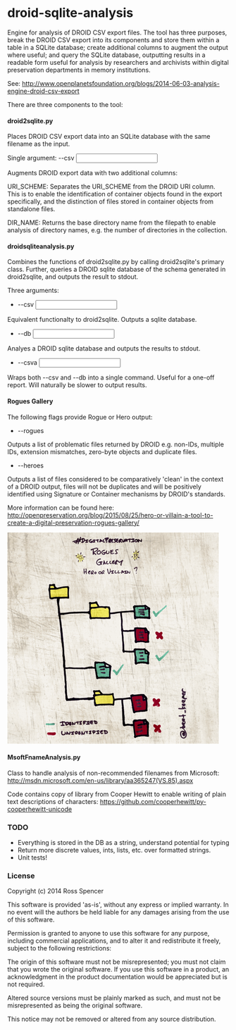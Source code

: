 droid-sqlite-analysis
=====================

Engine for analysis of DROID CSV export files. The tool has three purposes, 
break the DROID CSV export into its components and store them within a table in 
a SQLite database; create additional columns to augment the output where useful;
and query the SQLite database, outputting results in a readable form useful for
analysis by researchers and archivists within digital preservation departments
in memory institutions. 

See: http://www.openplanetsfoundation.org/blogs/2014-06-03-analysis-engine-droid-csv-export

There are three components to the tool:

#### droid2sqlite.py

Places DROID CSV export data into an SQLite database with the same filename
as the input. 

Single argument: --csv <input filename>

Augments DROID export data with two additional columns:

URI_SCHEME: Separates the URI_SCHEME from the DROID URI column. This is to
enable the identification of container objects found in the export specifically,
and the distinction of files stored in container objects from standalone files. 

DIR_NAME: Returns the base directory name from the filepath to enable
analysis of directory names, e.g. the number of directories in the collection.

#### droidsqliteanalysis.py

Combines the functions of droid2sqlite.py by calling droid2sqlite's primary
class. Further, queries a DROID sqlite database of the schema generated in 
droid2sqlite, and outputs the result to stdout. 

Three arguments:

* --csv <input filename>

Equivalent functionalty to droid2sqlite. Outputs a sqlite database. 

* --db <input filename>

Analyes a DROID sqlite database and outputs the results to stdout.

* --csva <input filename>

Wraps both --csv and --db into a single command. Useful for a one-off report. 
Will naturally be slower to output results. 

#### Rogues Gallery

The following flags provide Rogue or Hero output:

* --rogues 

Outputs a list of problematic files returned by DROID e.g. non-IDs, multiple IDs,
extension mismatches, zero-byte objects and duplicate files. 

* --heroes

Outputs a list of files considered to be comparatively 'clean' in the context of 
a DROID output, files will not be duplicates and will be positively identified using
Signature or Container mechanisms by DROID's standards. 

More information can be found here: http://openpreservation.org/blog/2015/08/25/hero-or-villain-a-tool-to-create-a-digital-preservation-rogues-gallery/

![Rogues Gallery Animation](https://raw.githubusercontent.com/ross-spencer/rs-misc-scripts/master/rogues-gallery.gif)

#### MsoftFnameAnalysis.py

Class to handle analysis of non-recommended filenames from Microsoft:
http://msdn.microsoft.com/en-us/library/aa365247(VS.85).aspx 

Code contains copy of library from Cooper Hewitt to enable writing of plain text
descriptions of characters: https://github.com/cooperhewitt/py-cooperhewitt-unicode

### TODO

* Everything is stored in the DB as a string, understand potential for typing
* Return more discrete values, ints, lists, etc. over formatted strings.
* Unit tests!

### License

Copyright (c) 2014 Ross Spencer

This software is provided 'as-is', without any express or implied warranty. In 
no event will the authors be held liable for any damages arising from the use of 
this software.

Permission is granted to anyone to use this software for any purpose, including 
commercial applications, and to alter it and redistribute it freely, subject to 
the following restrictions:

The origin of this software must not be misrepresented; you must not claim that 
you wrote the original software. If you use this software in a product, an 
acknowledgment in the product documentation would be appreciated but is not 
required.

Altered source versions must be plainly marked as such, and must not be 
misrepresented as being the original software.

This notice may not be removed or altered from any source distribution.
